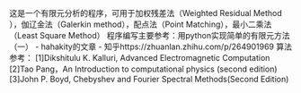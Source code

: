 这是一个有限元分析的程序，可用于加权残差法（Weighted Residual Method ），伽辽金法（Galerkin method），配点法（Point Matching），最小二乘法（Least Square Method）
程序编写主要参考：用python实现简单的有限元方法（一） - hahakity的文章 - 知乎https://zhuanlan.zhihu.com/p/264901969
算法参考：
[1]Dikshitulu K. Kalluri, Advanced Electromagnetic Computation
[2]Tao Pang，An Introduction to computational physics (second edition)
[3]John P. Boyd, Chebyshev and Fourier Spectral Methods(Second Edition)
